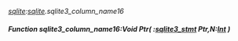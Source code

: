 _[sqlite](../../modules/sqlite/sqlite-module.md):[sqlite](../../modules/sqlite/sqlite-module.md).sqlite3\_column\_name16_
##### Function sqlite3\_column\_name16:Void Ptr( :[sqlite3_stmt](../../modules/sqlite/sqlite-sqlite3_stmt.md) Ptr,N:[Int](../../modules/wonkey/wonkey-types-int.md) )
